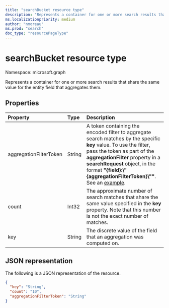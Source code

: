 ```yaml
---
title: "searchBucket resource type"
description: "Represents a container for one or more search results that share the same value for the entity field that aggregates them"
ms.localizationpriority: medium
author: "nmoreau"
ms.prod: "search"
doc_type: "resourcePageType"
---
```


# searchBucket resource type

Namespace: microsoft.graph

Represents a container for one or more search results that share the same value for the entity field that aggregates them. 

## Properties

| Property     | Type        | Description |
|:-------------|:------------|:------------|
|aggregationFilterToken|String| A token containing the encoded filter to aggregate search matches by the specific **key** value. To use the filter, pass the token as part of the **aggregationFilter** property in a **searchRequest** object, in the format **"{field}:\\"{aggregationFilterToken}\\""**. See an [example](/graph/search-concept-aggregation#example-2-apply-an-aggregation-filter-based-on-a-previous-request).|
|count|Int32| The approximate number of search matches that share the same value specified in the **key** property. Note that this number is not the exact number of matches.|
|key|String| The discrete value of the field that an aggregation was computed on.|

## JSON representation

The following is a JSON representation of the resource.

<!-- {
  "blockType": "resource",
  "optionalProperties": [

  ],
  "@odata.type": "microsoft.graph.searchBucket",
  "baseType": null
}-->

```json
{
  "key": "String",
  "count": "10",  
  "aggregationFilterToken": "String"
}
```
